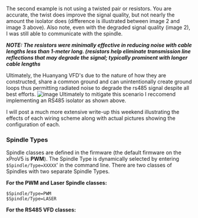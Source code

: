 The second example is not using a twisted pair or resistors. You are accurate, the twist does improve the signal quality, but not nearly the amount the isolator does (difference is illustrated between image 2 and image 3 above). Also note, even with the degraded signal quality (image 2),  I was still able to communicate with the spindle. 

***NOTE: The resistors were minimally effective  in reducing noise with cable lengths less than 1-meter long. (resistors help eliminate transmission line reflections that may degrade the signal; typically prominent with longer cable lengths***

Ultimately, the Huanyang VFD's due to the nature of how they are constructed, share a common ground and can unintentionally create ground loops thus permitting radiated noise to degrade the rs485 signal despite all best efforts.
![image](https://user-images.githubusercontent.com/8650709/186806336-f848f047-929f-4ca1-a04a-7f634ee90376.png)
Ultimately to mitigate this scenario I reccomend implementing an RS485 isolator as shown above.

I will post a much more extensive write-up this weekend illustrating the effects of each wiring scheme along with actual pictures showing the configuration of each.

### Spindle Types

Spindle classes are defined in the firmware (the default firmware on the xProV5 is **PWM**). The Spindle Type is dynamically selected by entering ```$Spindle/Type=XXXXX```' in the command line. There are two classes of Spindles with two separate Spindle Types.

**For the PWM and Laser Spindle classes:**
```
$Spindle/Type=PWM
$Spindle/Type=LASER 
```
**For the RS485 VFD classes:**
```